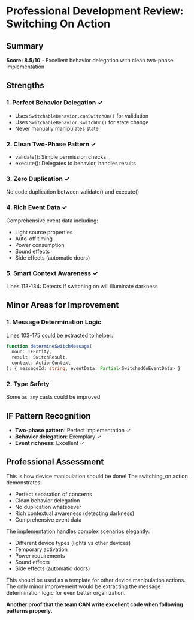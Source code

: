 # Professional Development Review: Switching On Action

## Summary
**Score: 8.5/10** - Excellent behavior delegation with clean two-phase implementation

## Strengths

### 1. Perfect Behavior Delegation ✓
- Uses `SwitchableBehavior.canSwitchOn()` for validation
- Uses `SwitchableBehavior.switchOn()` for state change
- Never manually manipulates state

### 2. Clean Two-Phase Pattern ✓
- validate(): Simple permission checks
- execute(): Delegates to behavior, handles results

### 3. Zero Duplication ✓
No code duplication between validate() and execute()

### 4. Rich Event Data ✓
Comprehensive event data including:
- Light source properties
- Auto-off timing
- Power consumption
- Sound effects
- Side effects (automatic doors)

### 5. Smart Context Awareness ✓
Lines 113-134: Detects if switching on will illuminate darkness

## Minor Areas for Improvement

### 1. Message Determination Logic
Lines 103-175 could be extracted to helper:
```typescript
function determineSwitchMessage(
  noun: IFEntity,
  result: SwitchResult,
  context: ActionContext
): { messageId: string, eventData: Partial<SwitchedOnEventData> }
```

### 2. Type Safety
Some `as any` casts could be improved

## IF Pattern Recognition
- **Two-phase pattern**: Perfect implementation ✓
- **Behavior delegation**: Exemplary ✓
- **Event richness**: Excellent ✓

## Professional Assessment
This is how device manipulation should be done! The switching_on action demonstrates:
- Perfect separation of concerns
- Clean behavior delegation
- No duplication whatsoever
- Rich contextual awareness (detecting darkness)
- Comprehensive event data

The implementation handles complex scenarios elegantly:
- Different device types (lights vs other devices)
- Temporary activation
- Power requirements
- Sound effects
- Side effects (automatic doors)

This should be used as a template for other device manipulation actions. The only minor improvement would be extracting the message determination logic for even better organization.

**Another proof that the team CAN write excellent code when following patterns properly.**